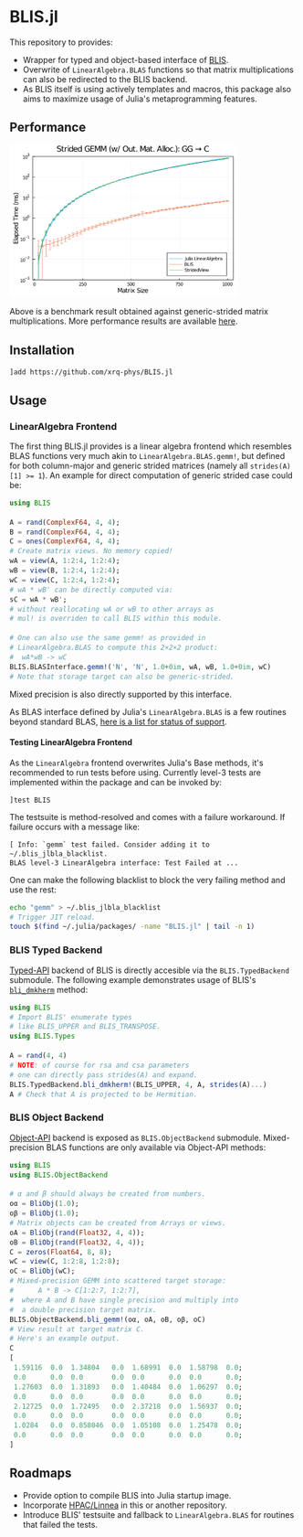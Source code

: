 BLIS.jl
=======

This repository to provides:

- Wrapper for typed and object-based interface of [BLIS](https://github.com/flame/blis).
- Overwrite of `LinearAlgebra.BLAS` functions so that matrix
  multiplications can also be redirected to the BLIS backend.
- As BLIS itself is using actively templates and macros, 
  this package also aims to maximize usage of Julia's
  metaprogramming features.

## Performance

<img src="./bmk/dgemm_ggc_skx_xeon_8260.png" width="400" />

Above is a benchmark result obtained against generic-strided matrix multiplications. More performance results are available [here](doc/Performance.md).

## Installation
```
]add https://github.com/xrq-phys/BLIS.jl
```

## Usage

### LinearAlgebra Frontend

The first thing BLIS.jl provides is a linear algebra frontend which resembles BLAS functions very much akin to `LinearAlgebra.BLAS.gemm!`, but defined for both column-major and generic strided matrices (namely all `strides(A)[1] >= 1`). An example for direct computation of generic strided case could be:

```julia
using BLIS

A = rand(ComplexF64, 4, 4);
B = rand(ComplexF64, 4, 4);
C = ones(ComplexF64, 4, 4);
# Create matrix views. No memory copied!
wA = view(A, 1:2:4, 1:2:4);
wB = view(B, 1:2:4, 1:2:4);
wC = view(C, 1:2:4, 1:2:4);
# wA * wB' can be directly computed via:
sC = wA * wB';
# without reallocating wA or wB to other arrays as
# mul! is overriden to call BLIS within this module.

# One can also use the same gemm! as provided in
# LinearAlgebra.BLAS to compute this 2×2×2 product:
#  wA*wB -> wC
BLIS.BLASInterface.gemm!('N', 'N', 1.0+0im, wA, wB, 1.0+0im, wC)
# Note that storage target can also be generic-strided.
```

Mixed precision is also directly supported by this interface.

As BLAS interface defined by Julia's `LinearAlgebra.BLAS` is a few routines beyond standard BLAS, [here is a list for status of support](src/interface_linalg/ABOUT.md).

#### Testing LinearAlgebra Frontend

As the `LinearAlgebra` frontend overwrites Julia's Base methods, it's recommended to run tests before using. Currently level-3 tests are implemented within the package and can be invoked by:

```
]test BLIS
```

The testsuite is method-resolved and comes with a failure workaround. If failure occurs with a message like:

```
[ Info: `gemm` test failed. Consider adding it to ~/.blis_jlbla_blacklist.
BLAS level-3 LinearAlgebra interface: Test Failed at ...
```

One can make the following blacklist to block the very failing method and use the rest:

```bash
echo "gemm" > ~/.blis_jlbla_blacklist
# Trigger JIT reload.
touch $(find ~/.julia/packages/ -name "BLIS.jl" | tail -n 1)
```

### BLIS Typed Backend

[Typed-API](https://github.com/flame/blis/blob/master/docs/BLISTypedAPI.md) backend of BLIS is directly accesible via the `BLIS.TypedBackend` submodule. The following example demonstrates usage of BLIS's [`bli_dmkherm`](https://github.com/flame/blis/blob/master/docs/BLISTypedAPI.md#mkherm) method:

```julia
using BLIS
# Import BLIS' enumerate types
# like BLIS_UPPER and BLIS_TRANSPOSE.
using BLIS.Types

A = rand(4, 4)
# NOTE: of course for rsa and csa parameters
# one can directly pass strides(A) and expand.
BLIS.TypedBackend.bli_dmkherm!(BLIS_UPPER, 4, A, strides(A)...)
A # Check that A is projected to be Hermitian.
```

### BLIS Object Backend

[Object-API](https://github.com/flame/blis/blob/master/docs/BLISObjectAPI.md) backend is exposed as `BLIS.ObjectBackend` submodule. Mixed-precision BLAS functions are only available via Object-API methods:

```julia
using BLIS
using BLIS.ObjectBackend

# α and β should always be created from numbers.
oα = BliObj(1.0);
oβ = BliObj(1.0);
# Matrix objects can be created from Arrays or views.
oA = BliObj(rand(Float32, 4, 4));
oB = BliObj(rand(Float32, 4, 4));
C = zeros(Float64, 8, 8);
wC = view(C, 1:2:8, 1:2:8);
oC = BliObj(wC);
# Mixed-precision GEMM into scattered target storage:
#      A * B -> C[1:2:7, 1:2:7],
#  where A and B have single precision and multiply into
#  a double precision target matrix.
BLIS.ObjectBackend.bli_gemm!(oα, oA, oB, oβ, oC)
# View result at target matrix C.
# Here's an example output.
C
[
 1.59116  0.0  1.34804   0.0  1.68991  0.0  1.58798  0.0;
 0.0      0.0  0.0       0.0  0.0      0.0  0.0      0.0;
 1.27603  0.0  1.31893   0.0  1.40484  0.0  1.06297  0.0;
 0.0      0.0  0.0       0.0  0.0      0.0  0.0      0.0;
 2.12725  0.0  1.72495   0.0  2.37218  0.0  1.56937  0.0;
 0.0      0.0  0.0       0.0  0.0      0.0  0.0      0.0;
 1.0284   0.0  0.858046  0.0  1.05108  0.0  1.25478  0.0;
 0.0      0.0  0.0       0.0  0.0      0.0  0.0      0.0;
]
```

## Roadmaps

- Provide option to compile BLIS into Julia startup image.
- Incorporate [HPAC/Linnea](https://github.com/HPAC/linnea) in this
  or another repository.
- Introduce BLIS' testsuite and fallback to `LinearAlgebra.BLAS` for
  routines that failed the tests.
